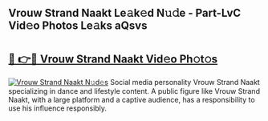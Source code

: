 ## Vrouw Strand Naakt Le𝚊k𝚎d N𝚞𝚍e - Part-LvC Vid𝚎o Photos Le𝚊ks aQsvs

# <h2><a href="http://fb9iuxp.evod.top/?m=Vrouw+Strand+Naakt">🔗 👉🔴 Vrouw Strand Naakt Vid𝚎o Ph𝚘t𝚘s</a></h2>

[![Vrouw Strand Naakt N𝚞d𝚎s](https://i.imgur.com/8V9OHl7.gif)](http://fb9iuxp.evod.top/?m=Vrouw+Strand+Naakt)
Social media personality Vrouw Strand Naakt specializing in dance and lifestyle content. A public figure like Vrouw Strand Naakt, with a large platform and a captive audience, has a responsibility to use his influence responsibly. 
